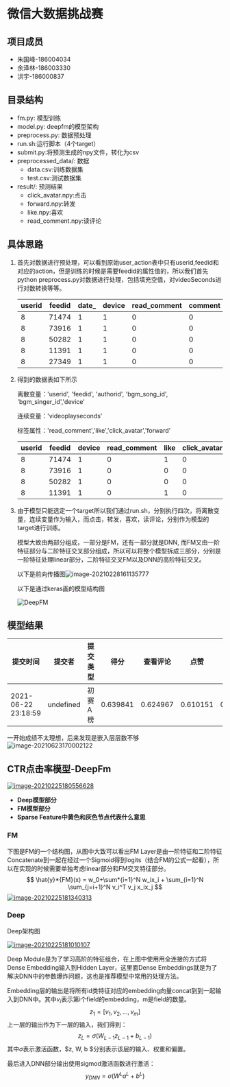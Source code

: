 # **微信大数据挑战赛**

## 项目成员

- 朱国峰-186004034
- 余泽林-186003330
- 洪宇-186000837

## 目录结构

- fm.py: 模型训练
- model.py: deepfm的模型架构
- preprocess.py: 数据预处理
- run.sh:运行脚本（4个target）
- submit.py:将预测生成的npy文件，转化为csv
- preprocessed_data/: 数据
  - data.csv:训练数据集
  - test.csv:测试数据集
- result/: 预测结果
  - click_avatar.npy:点击
  - forward.npy:转发
  - like.npy:喜欢
  - read_comment.npy:读评论


##  具体思路

1. 首先对数据进行预处理，可以看到原始user_action表中只有userid,feedid和对应的action，但是训练的时候是需要feedid的属性值的，所以我们首先python preprocess.py对数据进行处理，包括填充空值，对videoSeconds进行对数转换等等。

   | userid | feedid | date_ | device | read_comment | comment | like | play | stay | click_avatar | forward | follow | favorite |
   | ------ | ------ | ----- | ------ | ------------ | ------- | ---- | ---- | ---- | ------------ | ------- | ------ | -------- |
   | 8      | 71474  | 1     | 1      | 0            | 0       | 1    | 500  | 5366 | 0            | 0       | 0      | 0        |
   | 8      | 73916  | 1     | 1      | 0            | 0       | 0    | 250  | 1533 | 0            | 0       | 0      | 0        |
   | 8      | 50282  | 1     | 1      | 0            | 0       | 0    | 750  | 1302 | 0            | 0       | 0      | 0        |
   | 8      | 11391  | 1     | 1      | 0            | 0       | 1    | 3750 | 5191 | 0            | 0       | 0      | 0        |
   | 8      | 27349  | 1     | 1      | 0            | 0       | 0    | 250  | 800  | 0            | 0       | 0      | 0        |

2. 得到的数据表如下所示

   离散变量：'userid', 'feedid', 'authorid', 'bgm_song_id', 'bgm_singer_id','device'

   连续变量：'videoplayseconds'

   标签属性：'read_comment','like','click_avatar','forward'

   | userid | feedid | device | read_comment | like | click_avatar | forward | authorid | videoplayseconds | bgm_song_id | bgm_singer_id |
   | ------ | ------ | ------ | ------------ | ---- | ------------ | ------- | -------- | ---------------- | ----------- | ------------- |
   | 8      | 71474  | 1      | 0            | 1    | 0            | 0       | 1528     | 2.484907         | 13746       | 3557          |
   | 8      | 73916  | 1      | 0            | 0    | 0            | 0       | 1442     | 2.833213         | 0           | 0             |
   | 8      | 50282  | 1      | 0            | 0    | 0            | 0       | 8648     | 3.465736         | 0           | 0             |
   | 8      | 11391  | 1      | 0            | 1    | 0            | 0       | 11976    | 1.94591          | 13097       | 5013          |

3. 由于模型只能选定一个target所以我们通过run.sh，分别执行四次，将离散变量，连续变量作为输入，而点击，转发，喜欢，读评论，分别作为模型的target进行训练。

   模型大致由两部分组成，一部分是FM，还有一部分就是DNN, 而FM又由一阶特征部分与二阶特征交叉部分组成，所以可以将整个模型拆成三部分，分别是一阶特征处理linear部分，二阶特征交叉FM以及DNN的高阶特征交叉。

   以下是前向传播图![image-20210228161135777](https://camo.githubusercontent.com/406fd9ca0fc6bf713bd97be287488b0d07d0b32f2539c7b8339ed867b57ade6e/687474703a2f2f72796c756f2e6f73732d636e2d6368656e6764752e616c6979756e63732e636f6d2fe59bbee78987696d6167652d32303231303232383136313133353737372e706e67)

   以下是通过keras画的模型结构图

   ![DeepFM](https://camo.githubusercontent.com/2dbd28bc15f554e75d508a1d3fa4f53a834b51287d4653e710db2691c3b4b84e/687474703a2f2f72796c756f2e6f73732d636e2d6368656e6764752e616c6979756e63732e636f6d2f25453525394225424525453725383925383744656570464d2e706e67)

## 模型结果

| 提交时间            |  提交者   | 提交类型 | 得分     | 查看评论 | 点赞     | 点击头像 | 转发     |
| ------------------- | :-------: | -------- | -------- | -------- | -------- | -------- | -------- |
| 2021-06-22 23:18:59 | undefined | 初赛A榜  | 0.639841 | 0.624967 | 0.610151 | 0.701898 | 0.664294 |

一开始成绩不太理想，后来发现是嵌入层层数不够![image-20210623170002122](C:\Users\pc\AppData\Roaming\Typora\typora-user-images\image-20210623170002122.png)

## CTR点击率模型-DeepFm

[![image-20210225180556628](https://camo.githubusercontent.com/97c425985ff1d67e80d6b7e6de1608e0f6dbc1e45dcfa10f18bb469a69c559ad/687474703a2f2f72796c756f2e6f73732d636e2d6368656e6764752e616c6979756e63732e636f6d2fe59bbee78987696d6167652d32303231303232353138303535363632382e706e67)](https://camo.githubusercontent.com/97c425985ff1d67e80d6b7e6de1608e0f6dbc1e45dcfa10f18bb469a69c559ad/687474703a2f2f72796c756f2e6f73732d636e2d6368656e6764752e616c6979756e63732e636f6d2fe59bbee78987696d6167652d32303231303232353138303535363632382e706e67)

- **Deep模型部分**
- **FM模型部分**
- **Sparse Feature中黄色和灰色节点代表什么意思**

###  FM

下图是FM的一个结构图，从图中大致可以看出FM Layer是由一阶特征和二阶特征Concatenate到一起在经过一个Sigmoid得到logits（结合FM的公式一起看），所以在实现的时候需要单独考虑linear部分和FM交叉特征部分。 $$ \hat{y}*{FM}(x) = w_0+\sum*{i=1}^N w_ix_i + \sum_{i=1}^N \sum_{j=i+1}^N v_i^T v_j x_ix_j $$ [![image-20210225181340313](https://camo.githubusercontent.com/dedb4c63f6d6460a4f164bd3c1db6296e6e886685ff48585528f274a9288019d/687474703a2f2f72796c756f2e6f73732d636e2d6368656e6764752e616c6979756e63732e636f6d2fe59bbee78987696d6167652d32303231303232353138313334303331332e706e67)](https://camo.githubusercontent.com/dedb4c63f6d6460a4f164bd3c1db6296e6e886685ff48585528f274a9288019d/687474703a2f2f72796c756f2e6f73732d636e2d6368656e6764752e616c6979756e63732e636f6d2fe59bbee78987696d6167652d32303231303232353138313334303331332e706e67)

###  Deep

Deep架构图

[![image-20210225181010107](https://camo.githubusercontent.com/6cec5898538db83081d51574beb95b3099669af8df9942553ff92f8061c3aa0e/687474703a2f2f72796c756f2e6f73732d636e2d6368656e6764752e616c6979756e63732e636f6d2fe59bbee78987696d6167652d32303231303232353138313031303130372e706e67)](https://camo.githubusercontent.com/6cec5898538db83081d51574beb95b3099669af8df9942553ff92f8061c3aa0e/687474703a2f2f72796c756f2e6f73732d636e2d6368656e6764752e616c6979756e63732e636f6d2fe59bbee78987696d6167652d32303231303232353138313031303130372e706e67)

Deep Module是为了学习高阶的特征组合，在上图中使用用全连接的方式将Dense Embedding输入到Hidden Layer，这里面Dense Embeddings就是为了解决DNN中的参数爆炸问题，这也是推荐模型中常用的处理方法。

Embedding层的输出是将所有id类特征对应的embedding向量concat到到一起输入到DNN中。其中$v_i$表示第i个field的embedding，m是field的数量。 $$ z_1=[v_1, v_2, ..., v_m] $$ 上一层的输出作为下一层的输入，我们得到： $$ z_L=\sigma(W_{L-1} z_{L-1}+b_{L-1}) $$ 其中$\sigma$表示激活函数，$z, W, b $分别表示该层的输入、权重和偏置。

最后进入DNN部分输出使用sigmod激活函数进行激活： $$ y_{DNN}=\sigma(W^{L}a^L+b^L) $$